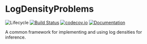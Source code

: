 # LogDensityProblems

![Lifecycle](https://img.shields.io/badge/lifecycle-experimental-orange.svg)
[![Build Status](https://travis-ci.org/tpapp/LogDensityProblems.jl.svg?branch=master)](https://travis-ci.org/tpapp/LogDensityProblems.jl)
[![codecov.io](http://codecov.io/github/tpapp/LogDensityProblems.jl/coverage.svg?branch=master)](http://codecov.io/github/tpapp/LogDensityProblems.jl?branch=master)
[![Documentation](https://img.shields.io/badge/docs-master-blue.svg)](https://tpapp.github.io/LogDensityProblems.jl/dev)

A common framework for implementing and using log densities for inference.
